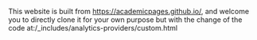 This website is built from  https://academicpages.github.io/, and welcome you to directly clone it for your own purpose but with the change of the code at:/_includes/analytics-providers/custom.html
